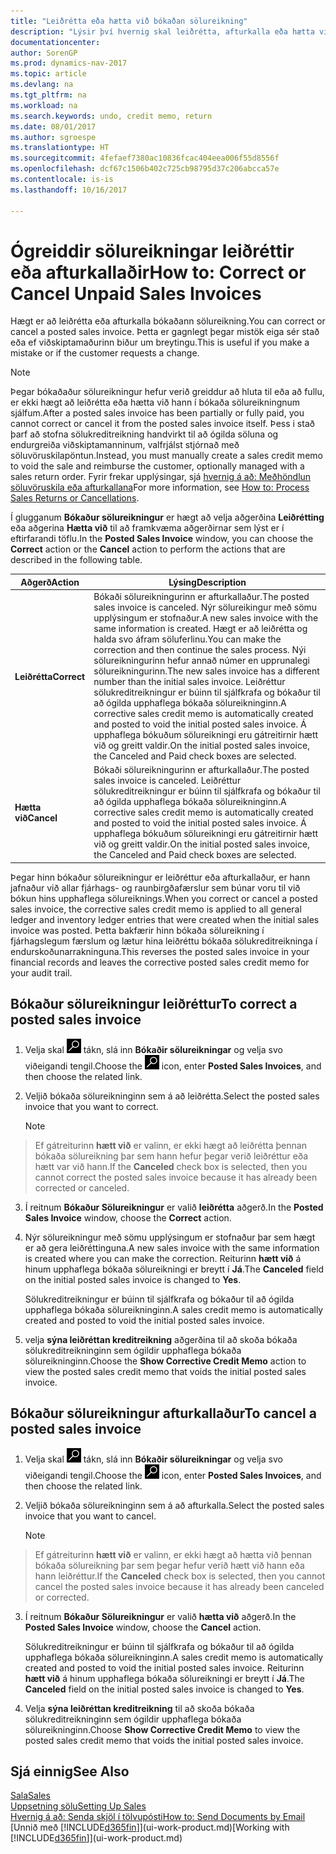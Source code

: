 ```yaml
---
title: "Leiðrétta eða hætta við bókaðan sölureikning"
description: "Lýsir því hvernig skal leiðrétta, afturkalla eða hætta við bókaðan sölureikning og jafna sölukreditreikning."
documentationcenter: 
author: SorenGP
ms.prod: dynamics-nav-2017
ms.topic: article
ms.devlang: na
ms.tgt_pltfrm: na
ms.workload: na
ms.search.keywords: undo, credit memo, return
ms.date: 08/01/2017
ms.author: sgroespe
ms.translationtype: HT
ms.sourcegitcommit: 4fefaef7380ac10836fcac404eea006f55d8556f
ms.openlocfilehash: dcf67c1506b402c725cb98795d37c206abcca57e
ms.contentlocale: is-is
ms.lasthandoff: 10/16/2017

---
```

# <a name="how-to-correct-or-cancel-unpaid-sales-invoices"></a><span data-ttu-id="528e4-103">Ógreiddir sölureikningar leiðréttir eða afturkallaðir</span><span class="sxs-lookup"><span data-stu-id="528e4-103">How to: Correct or Cancel Unpaid Sales Invoices</span></span>
<span data-ttu-id="528e4-104">Hægt er að leiðrétta eða afturkalla bókaðann sölureikning.</span><span class="sxs-lookup"><span data-stu-id="528e4-104">You can correct or cancel a posted sales invoice.</span></span> <span data-ttu-id="528e4-105">Þetta er gagnlegt þegar mistök eiga sér stað eða ef viðskiptamaðurinn biður um breytingu.</span><span class="sxs-lookup"><span data-stu-id="528e4-105">This is useful if you make a mistake or if the customer requests a change.</span></span>

> [!NOTE]  
>   <span data-ttu-id="528e4-106">Þegar bókaðaður sölureikningur hefur verið greiddur að hluta til eða að fullu, er ekki hægt að leiðrétta eða hætta við hann í bókaða sölureikningnum sjálfum.</span><span class="sxs-lookup"><span data-stu-id="528e4-106">After a posted sales invoice has been partially or fully paid, you cannot correct or cancel it from the posted sales invoice itself.</span></span> <span data-ttu-id="528e4-107">Þess i stað þarf að stofna sölukreditreikning handvirkt til að ógilda söluna og endurgreiða viðskiptamanninum, valfrjálst stjórnað með söluvöruskilapöntun.</span><span class="sxs-lookup"><span data-stu-id="528e4-107">Instead, you must manually create a sales credit memo to void the sale and reimburse the customer, optionally managed with a sales return order.</span></span> <span data-ttu-id="528e4-108">Fyrir frekar upplýsingar, sjá [hvernig á að: Meðhöndlun söluvöruskila eða afturkallana](sales-how-process-sales-returns-cancellations.md)</span><span class="sxs-lookup"><span data-stu-id="528e4-108">For more information, see [How to: Process Sales Returns or Cancellations](sales-how-process-sales-returns-cancellations.md).</span></span>

<span data-ttu-id="528e4-109">Í glugganum **Bókaður sölureikningur** er hægt að velja aðgerðina **Leiðrétting** eða aðgerina **Hætta við** til að framkvæma aðgerðirnar sem lýst er í eftirfarandi töflu.</span><span class="sxs-lookup"><span data-stu-id="528e4-109">In the **Posted Sales Invoice** window, you can choose the **Correct** action or the **Cancel** action to perform the actions that are described in the following table.</span></span>

| <span data-ttu-id="528e4-110">Aðgerð</span><span class="sxs-lookup"><span data-stu-id="528e4-110">Action</span></span> | <span data-ttu-id="528e4-111">Lýsing</span><span class="sxs-lookup"><span data-stu-id="528e4-111">Description</span></span> |
| --- | --- |
| <span data-ttu-id="528e4-112">**Leiðrétta**</span><span class="sxs-lookup"><span data-stu-id="528e4-112">**Correct**</span></span> |<span data-ttu-id="528e4-113">Bókaði sölureikningurinn er afturkallaður.</span><span class="sxs-lookup"><span data-stu-id="528e4-113">The posted sales invoice is canceled.</span></span> <span data-ttu-id="528e4-114">Nýr sölureikingur með sömu upplýsingum er stofnaður.</span><span class="sxs-lookup"><span data-stu-id="528e4-114">A new sales invoice with the same information is created.</span></span> <span data-ttu-id="528e4-115">Hægt er að leiðrétta og halda svo áfram söluferlinu.</span><span class="sxs-lookup"><span data-stu-id="528e4-115">You can make the correction and then continue the sales process.</span></span> <span data-ttu-id="528e4-116">Nýi sölureikningurinn hefur annað númer en upprunalegi sölureikningurinn.</span><span class="sxs-lookup"><span data-stu-id="528e4-116">The new sales invoice has a different number than the initial sales invoice.</span></span> <span data-ttu-id="528e4-117">Leiðréttur sölukreditreikningur er búinn til sjálfkrafa og bókaður til að ógilda upphaflega bókaða sölureikninginn.</span><span class="sxs-lookup"><span data-stu-id="528e4-117">A corrective sales credit memo is automatically created and posted to void the initial posted sales invoice.</span></span> <span data-ttu-id="528e4-118">Á upphaflega bókuðum sölureikningi eru gátreitirnir  hætt við og  greitt valdir.</span><span class="sxs-lookup"><span data-stu-id="528e4-118">On the initial posted sales invoice, the Canceled and Paid check boxes are selected.</span></span> |
| <span data-ttu-id="528e4-119">**Hætta við**</span><span class="sxs-lookup"><span data-stu-id="528e4-119">**Cancel**</span></span> |<span data-ttu-id="528e4-120">Bókaði sölureikningurinn er afturkallaður.</span><span class="sxs-lookup"><span data-stu-id="528e4-120">The posted sales invoice is canceled.</span></span> <span data-ttu-id="528e4-121">Leiðréttur sölukreditreikningur er búinn til sjálfkrafa og bókaður til að ógilda upphaflega bókaða sölureikninginn.</span><span class="sxs-lookup"><span data-stu-id="528e4-121">A corrective sales credit memo is automatically created and posted to void the initial posted sales invoice.</span></span> <span data-ttu-id="528e4-122">Á upphaflega bókuðum sölureikningi eru gátreitirnir  hætt við og  greitt valdir.</span><span class="sxs-lookup"><span data-stu-id="528e4-122">On the initial posted sales invoice, the Canceled and Paid check boxes are selected.</span></span> |

<span data-ttu-id="528e4-123">Þegar hinn bókaður sölureikningur er leiðréttur eða afturkallaður, er hann jafnaður við allar fjárhags- og raunbirgðafærslur sem búnar voru til við bókun hins upphaflega sölureiknings.</span><span class="sxs-lookup"><span data-stu-id="528e4-123">When you correct or cancel a posted sales invoice, the corrective sales credit memo is applied to all general ledger and inventory ledger entries that were created when the initial sales invoice was posted.</span></span> <span data-ttu-id="528e4-124">Þetta bakfærir hinn bókaða sölureikning í fjárhagslegum færslum og lætur hina leiðréttu bókaða sölukreditreikninga í endurskoðunarrakninguna.</span><span class="sxs-lookup"><span data-stu-id="528e4-124">This reverses the posted sales invoice in your financial records and leaves the corrective posted sales credit memo for your audit trail.</span></span>

## <a name="to-correct-a-posted-sales-invoice"></a><span data-ttu-id="528e4-125">Bókaður sölureikningur leiðréttur</span><span class="sxs-lookup"><span data-stu-id="528e4-125">To correct a posted sales invoice</span></span>
1. <span data-ttu-id="528e4-126">Velja skal ![Leit að síðu eða skýrslu](media/ui-search/search_small.png "Leit að síðu eða skýrslu táknið") tákn, slá inn **Bókaðir sölureikningar** og velja svo viðeigandi tengil.</span><span class="sxs-lookup"><span data-stu-id="528e4-126">Choose the ![Search for Page or Report](media/ui-search/search_small.png "Search for Page or Report icon") icon, enter **Posted Sales Invoices**, and then choose the related link.</span></span>  
2. <span data-ttu-id="528e4-127">Veljið bókaða sölureikninginn sem á að leiðrétta.</span><span class="sxs-lookup"><span data-stu-id="528e4-127">Select the posted sales invoice that you want to correct.</span></span>

    > [!NOTE]  
>   <span data-ttu-id="528e4-128">Ef gátreiturinn **hætt við** er valinn, er ekki hægt að leiðrétta þennan bókaða sölureikning þar sem hann hefur þegar verið leiðréttur eða hætt var við hann.</span><span class="sxs-lookup"><span data-stu-id="528e4-128">If the **Canceled** check box is selected, then you cannot correct the posted sales invoice because it has already been corrected or canceled.</span></span>
3. <span data-ttu-id="528e4-129">Í reitnum **Bókaður Sölureikningur** er valið **leiðrétta** aðgerð.</span><span class="sxs-lookup"><span data-stu-id="528e4-129">In the **Posted Sales Invoice** window, choose the **Correct** action.</span></span>  
4. <span data-ttu-id="528e4-130">Nýr sölureikningur með sömu upplýsingum er stofnaður þar sem hægt er að gera leiðréttinguna.</span><span class="sxs-lookup"><span data-stu-id="528e4-130">A new sales invoice with the same information is created where you can make the correction.</span></span> <span data-ttu-id="528e4-131">Reiturinn **hætt við** á hinum upphaflega bókaða sölureikningi er breytt í **Já**.</span><span class="sxs-lookup"><span data-stu-id="528e4-131">The **Canceled** field on the initial posted sales invoice is changed to **Yes**.</span></span>

    <span data-ttu-id="528e4-132">Sölukreditreikningur er búinn til sjálfkrafa og bókaður til að ógilda upphaflega bókaða sölureikninginn.</span><span class="sxs-lookup"><span data-stu-id="528e4-132">A sales credit memo is automatically created and posted to void the initial posted sales invoice.</span></span>
5. <span data-ttu-id="528e4-133">velja **sýna leiðréttan kreditreikning** aðgerðina til að skoða bókaða sölukreditreikninginn sem ógildir upphaflega bókaða sölureikninginn.</span><span class="sxs-lookup"><span data-stu-id="528e4-133">Choose the **Show Corrective Credit Memo** action to view the posted sales credit memo that voids the initial posted sales invoice.</span></span>

## <a name="to-cancel-a-posted-sales-invoice"></a><span data-ttu-id="528e4-134">Bókaður sölureikningur afturkallaður</span><span class="sxs-lookup"><span data-stu-id="528e4-134">To cancel a posted sales invoice</span></span>
1. <span data-ttu-id="528e4-135">Velja skal ![Leit að síðu eða skýrslu](media/ui-search/search_small.png "Leit að síðu eða skýrslu táknið") tákn, slá inn **Bókaðir sölureikningar** og velja svo viðeigandi tengil.</span><span class="sxs-lookup"><span data-stu-id="528e4-135">Choose the ![Search for Page or Report](media/ui-search/search_small.png "Search for Page or Report icon") icon, enter **Posted Sales Invoices**, and then choose the related link.</span></span>  
2. <span data-ttu-id="528e4-136">Veljið bókaða sölureikninginn sem á að afturkalla.</span><span class="sxs-lookup"><span data-stu-id="528e4-136">Select the posted sales invoice that you want to cancel.</span></span>

    > [!NOTE]  
>   <span data-ttu-id="528e4-137">Ef gátreiturinn **hætt við** er valinn, er ekki hægt að hætta við þennan bókaða sölureikning þar sem þegar hefur verið hætt við hann eða hann leiðréttur.</span><span class="sxs-lookup"><span data-stu-id="528e4-137">If the **Canceled** check box is selected, then you cannot cancel the posted sales invoice because it has already been canceled or corrected.</span></span>
3. <span data-ttu-id="528e4-138">Í reitnum **Bókaður Sölureikningur** er valið **hætta við** aðgerð.</span><span class="sxs-lookup"><span data-stu-id="528e4-138">In the **Posted Sales Invoice** window, choose the **Cancel** action.</span></span>

    <span data-ttu-id="528e4-139">Sölukreditreikningur er búinn til sjálfkrafa og bókaður til að ógilda upphaflega bókaða sölureikninginn.</span><span class="sxs-lookup"><span data-stu-id="528e4-139">A sales credit memo is automatically created and posted to void the initial posted sales invoice.</span></span> <span data-ttu-id="528e4-140">Reiturinn **hætt við** á hinum upphaflega bókaða sölureikningi er breytt í **Já**.</span><span class="sxs-lookup"><span data-stu-id="528e4-140">The **Canceled** field on the initial posted sales invoice is changed to **Yes**.</span></span>
4. <span data-ttu-id="528e4-141">Velja **sýna leiðréttan kreditreikning** til að skoða bókaða sölukreditreikninginn sem ógildir upphaflega bókaða sölureikninginn.</span><span class="sxs-lookup"><span data-stu-id="528e4-141">Choose **Show Corrective Credit Memo** to view the posted sales credit memo that voids the initial posted sales invoice.</span></span>

## <a name="see-also"></a><span data-ttu-id="528e4-142">Sjá einnig</span><span class="sxs-lookup"><span data-stu-id="528e4-142">See Also</span></span>
[<span data-ttu-id="528e4-143">Sala</span><span class="sxs-lookup"><span data-stu-id="528e4-143">Sales</span></span>](sales-manage-sales.md)  
[<span data-ttu-id="528e4-144">Uppsetning sölu</span><span class="sxs-lookup"><span data-stu-id="528e4-144">Setting Up Sales</span></span>](sales-setup-sales.md)  
[<span data-ttu-id="528e4-145">Hvernig á að: Senda skjöl í tölvupósti</span><span class="sxs-lookup"><span data-stu-id="528e4-145">How to: Send Documents by Email</span></span>](ui-how-send-documents-email.md)  
<span data-ttu-id="528e4-146">[Unnið með [!INCLUDE[d365fin](includes/d365fin_md.md)]](ui-work-product.md)</span><span class="sxs-lookup"><span data-stu-id="528e4-146">[Working with [!INCLUDE[d365fin](includes/d365fin_md.md)]](ui-work-product.md)</span></span>

